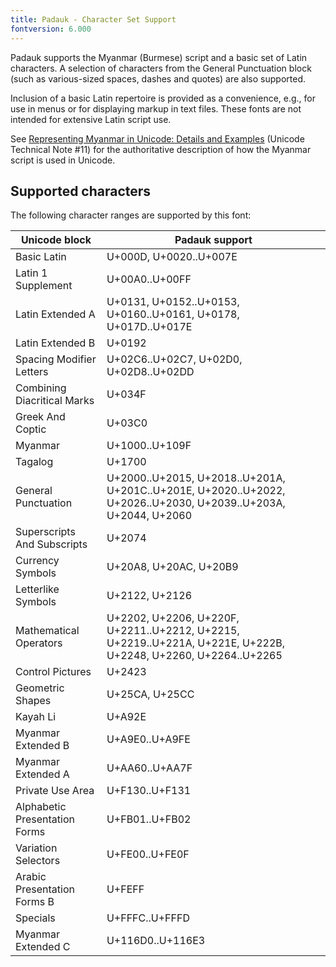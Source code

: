 ```yaml
---
title: Padauk - Character Set Support
fontversion: 6.000
---
```


Padauk supports the Myanmar (Burmese) script and a basic set of Latin characters.
A selection of characters from the General Punctuation block
(such as various-sized spaces, dashes and quotes) are also supported.

Inclusion of a basic Latin repertoire is provided as a convenience,
e.g., for use in menus or for displaying markup in text files.
These fonts are not intended for extensive Latin script use.

See [Representing Myanmar in Unicode: Details and Examples](http://www.unicode.org/notes/tn11/)
(Unicode Technical Note #11) for the authoritative description of how the Myanmar script is used in Unicode.

## Supported characters

The following character ranges are supported by this font:

Unicode block | Padauk support
------------- | --------------
Basic Latin|U+000D, U+0020..U+007E
Latin 1 Supplement|U+00A0..U+00FF
Latin Extended A|U+0131, U+0152..U+0153, U+0160..U+0161, U+0178, U+017D..U+017E
Latin Extended B|U+0192
Spacing Modifier Letters|U+02C6..U+02C7, U+02D0, U+02D8..U+02DD
Combining Diacritical Marks|U+034F
Greek And Coptic|U+03C0
Myanmar|U+1000..U+109F
Tagalog|U+1700
General Punctuation|U+2000..U+2015, U+2018..U+201A, U+201C..U+201E, U+2020..U+2022, U+2026..U+2030, U+2039..U+203A, U+2044, U+2060
Superscripts And Subscripts|U+2074
Currency Symbols|U+20A8, U+20AC, U+20B9
Letterlike Symbols|U+2122, U+2126
Mathematical Operators|U+2202, U+2206, U+220F, U+2211..U+2212, U+2215, U+2219..U+221A, U+221E, U+222B, U+2248, U+2260, U+2264..U+2265
Control Pictures|U+2423
Geometric Shapes|U+25CA, U+25CC
Kayah Li|U+A92E
Myanmar Extended B|U+A9E0..U+A9FE
Myanmar Extended A|U+AA60..U+AA7F
Private Use Area|U+F130..U+F131
Alphabetic Presentation Forms|U+FB01..U+FB02
Variation Selectors|U+FE00..U+FE0F
Arabic Presentation Forms B|U+FEFF
Specials|U+FFFC..U+FFFD
Myanmar Extended C|U+116D0..U+116E3
